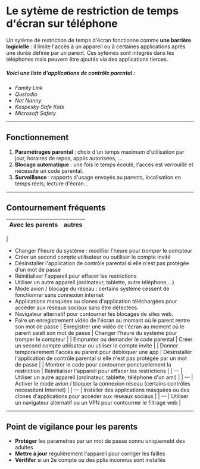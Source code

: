 # Le sytème de restriction de temps d'écran sur téléphone

Un sytème de restriction de temps d'écran fonctionne comme **une barrière logicielle** : il limite l'accès à un appareil ou à certaines applications après une durée définie par un parent. Ces sytèmes sont integrés dans les téléphones mais peuvent être ajoutés via des applications tierces.

##### Voici une liste d'applications de contrôle parental :
- *Family Link*
- *Qustodio*
- *Net Nanny*
- *Kaspesky Safe Kids*
- *Microsoft Safety*

---

## Fonctionnement

1. **Paramétrages parental** : choix d'un temps maximum d'utilisation par jour, horaires de repos, applis autorisées, ...
2. **Blocage automatique** : une fois le temps écoulé, l'accès est verrouillé et nécessite un code parental.
3. **Surveillance** : rapports d'usage envoyés au parents, localisation en temps réels, lecture d'écran...

---

## Contournement fréquents

| Avec les parents | autres |
|----------|-------------|
|

- Changer l'heure du système : modifier l'heure pour *tromper* le compteur
- Créer un second compte utilisateur ou outiliser le compte invité
- Désinstaller l'application de contrôle parental si elle n'est pas protégée d'un mot de passe
- Réinitialiser l'appareil pour effacer les restrictions
- Utiliser un autre appareil (ordinateur, tablette, autre téléphone,...)
- Mode avion / blocage du réseau : certains système cessent de fonctionner sans connexion internet
- Applications masquées ou clones d'application téléchargées pour accèder aux réseaux sociaux sans être détectées.
- Navigateur alternatif pour contourner les blocages de sites web.
- Faire un enregistrement vidéo de l'écran au momant où le parent rentre son mot de passe
| Enregistrer une vidéo de l'écran au moment où le parent saisit son mot de passe | Changer l'heure du système pour tromper le compteur |
| Emprunter ou demander le code parental | Créer un second compte utilisateur ou utiliser le compte invité |
| Donner temporairement l'accès au parent pour débloquer une app | Désinstaller l'application de contrôle parental si elle n'est pas protégée par un mot de passe |
| Montrer le code pour contourner ponctuellement la restriction | Réinitialiser l'appareil pour effacer les restrictions |
| — | Utiliser un autre appareil (ordinateur, tablette, téléphone d'un ami) |
| — | Activer le mode avion / bloquer la connexion réseau (certains contrôles nécessitent Internet) |
| — | Installer des applications masquées ou des clones d'applications pour accéder aux réseaux sociaux |
| — | Utiliser un navigateur alternatif ou un VPN pour contourner le filtrage web |

---

## Point de vigilance pour les parents

- **Protéger** les parametres par un mot de passe connu uniquemebt des adultes
- **Mettre à jour** régulièrement l'appareil pour corriger les failles
- **Vérififer** si un 2e compte ou des pplis inconnus sont installés
